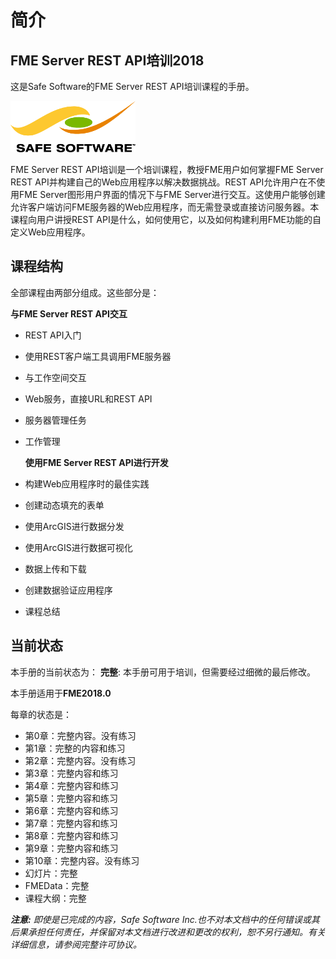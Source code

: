 # 简介

## FME Server REST API培训2018

这是Safe Software的FME Server REST API培训课程的手册。

![](.gitbook/assets/safe_rgb_transparent200.png)

FME Server REST API培训是一个培训课程，教授FME用户如何掌握FME Server REST API并构建自己的Web应用程序以解决数据挑战。REST API允许用户在不使用FME Server图形用户界面的情况下与FME Server进行交互。这使用户能够创建允许客户端访问FME服务器的Web应用程序，而无需登录或直接访问服务器。本课程向用户讲授REST API是什么，如何使用它，以及如何构建利用FME功能的自定义Web应用程序。

## 课程结构

全部课程由两部分组成。这些部分是：

**与FME Server REST API交互**

* REST API入门
* 使用REST客户端工具调用FME服务器
* 与工作空间交互
* Web服务，直接URL和REST API
* 服务器管理任务
* 工作管理

  **使用FME Server REST API进行开发**

* 构建Web应用程序时的最佳实践
* 创建动态填充的表单
* 使用ArcGIS进行数据分发
* 使用ArcGIS进行数据可视化
* 数据上传和下载
* 创建数据验证应用程序
* 课程总结

## 当前状态

本手册的当前状态为： **完整**: 本手册可用于培训，但需要经过细微的最后修改。

本手册适用于**FME2018.0**

每章的状态是：

* 第0章：完整内容。没有练习
* 第1章：完整的内容和练习
* 第2章：完整内容。没有练习
* 第3章：完整内容和练习
* 第4章：完整内容和练习
* 第5章：完整内容和练习
* 第6章：完整内容和练习
* 第7章：完整内容和练习
* 第8章：完整内容和练习
* 第9章：完整内容和练习
* 第10章：完整内容。没有练习
* 幻灯片：完整
* FMEData：完整
* 课程大纲：完整

_**注意:**_ _即使是已完成的内容，Safe Software Inc.也不对本文档中的任何错误或其后果承担任何责任，并保留对本文档进行改进和更改的权利，恕不另行通知。有关详细信息，请参阅完整许可协议。_

